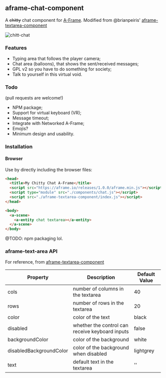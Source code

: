 ## aframe-chat-component

<!-- [![Version](http://img.shields.io/npm/v/aframe-textarea-component.svg?style=flat-square)](https://npmjs.org/package/aframe-textarea-component)
[![License](http://img.shields.io/npm/l/aframe-textarea-component.svg?style=flat-square)](https://npmjs.org/package/aframe-textarea-component) -->

A ~~chitty~~ chat component for [A-Frame](https://aframe.io). Modified from @brianpeiris' [aframe-textarea-component](https://github.com/brianpeiris/aframe-textarea-component)

![chitt-chat](https://www.researchgate.net/profile/Hwan-Gue-Cho/publication/228778244/figure/fig6/AS:667613441036292@1536182856433/There-are-six-avatars-in-a-virtual-room-a-One-cop-is-watching-that-five-agents-in-the_Q320.jpg)


### Features 
- Typing area that follows the player camera;
- Chat area (balloons), that shows the sent/received messages;
- GPL v2 so you have to do something for society;
- Talk to yourself in this virtual void.

### Todo

(pull requests are welcome!)

 - NPM package;
 - Support for virtual keyboard (VR);
 - Message timeout;
 - Integrate with Networked A-Frame;
 - Emojis?
 - Minimum design and usability.


### Installation

#### Browser

Use by directly including the browser files:

```html
<head>
  <title>My Chitty Chat A-Frame</title>
  <script src="https://aframe.io/releases/1.0.0/aframe.min.js"></script>
  <script type="module" src="./components/chat.js"></script>
  <script src="./aframe-textarea-component/index.js"></script>
</head>

<body>
  <a-scene>
    <a-entity chat textarea></a-entity>
  </a-scene>
</body>
```

@TODO: npm packaging lol.

### aframe-text-area API

For reference, from [aframe-textarea-component](https://github.com/brianpeiris/aframe-textarea-component)


| Property                  | Description                                       | Default Value |
| --------                  | -----------                                       | ------------- |
| cols                      | number of columns in the textarea                 | 40            |
| rows                      | number of rows in the textarea                    | 20            |
| color                     | color of the text                                 | black         |
| disabled                  | whether the control can receive keyboard inputs   | false         |
| backgroundColor           | color of the background                           | white         |
| disabledBackgroundColor   | color of the background when disabled             | lightgrey     |
| text                      | default text in the textarea                      | ''            |


<!-- If component is accepted to the Registry, uncomment this. -->
<!--
Or with [angle](https://npmjs.com/package/angle/), you can install the proper
version of the component straight into your HTML file, respective to your
version of A-Frame:

```sh
angle install aframe-textarea-component
```
-->

<!-- #### npm

Install via npm:

```bash
npm install aframe-textarea-component
```

Then require and use.

```js
require('aframe');
require('aframe-textarea-component');
``` -->

